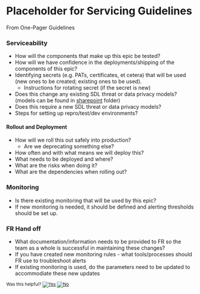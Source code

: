 # Placeholder for Servicing Guidelines

From One-Pager Guidelines 

### Serviceability

- How will the components that make up this epic be tested? 
- How will we have confidence in the deployments/shipping of the components of this epic? 
- Identifying secrets (e.g. PATs, certificates, et cetera) that will be used (new ones to be created; existing ones to be used).
    - Instructions for rotating secret (if the secret is new)
- Does this change any existing SDL threat or data privacy models? (models can be found in [sharepoint](https://microsoft.sharepoint.com/teams/netfx/engineering/Shared%20Documents/Forms/AllItems.aspx?FolderCTID=0x01200053A84D1D9752264EB84A423D43EE2F05&viewid=6e9ff2b3%2D49b8%2D468b%2Db0d3%2Db1652e0bbdd3&id=%2Fteams%2Fnetfx%2Fengineering%2FShared%20Documents%2FSecurity%20Docs) folder)
- Does this require a new SDL threat or data privacy models?
- Steps for setting up repro/test/dev environments?

#### Rollout and Deployment
- How will we roll this out safely into production?
    - Are we deprecating something else?
- How often and with what means we will deploy this?
- What needs to be deployed and where?
- What are the risks when doing it?
- What are the dependencies when rolling out?

### Monitoring 
- Is there existing monitoring that will be used by this epic? 
- If new monitoring is needed, it should be defined and alerting thresholds should be set up. 

### FR Hand off
- What documentation/information needs to be provided to FR so the team as a whole is successful in maintaining these changes? 
- If you have created new monitoring rules - what tools/processes should FR use to troubleshoot alerts
- If existing monitoring is used, do the parameters need to be updated to accommodiate these new updates


<!-- Begin Generated Content: Doc Feedback -->
<sub>Was this helpful? [![Yes](https://helix.dot.net/f/ip/5?p=Documentation%5CProjectDocs%5CServicing%20Guidelines.md)](https://helix.dot.net/f/p/5?p=Documentation%5CProjectDocs%5CServicing%20Guidelines.md) [![No](https://helix.dot.net/f/in)](https://helix.dot.net/f/n/5?p=Documentation%5CProjectDocs%5CServicing%20Guidelines.md)</sub>
<!-- End Generated Content-->
